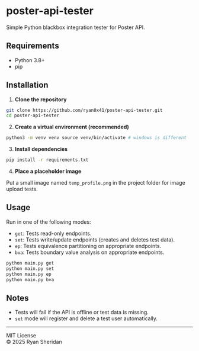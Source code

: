 # poster-api-tester

Simple Python blackbox integration tester for Poster API.
## Requirements

- Python 3.8+
- pip

## Installation

1. **Clone the repository**

```bash
git clone https://github.com/ryan0x41/poster-api-tester.git
cd poster-api-tester
```

2. **Create a virtual environment (recommended)**

```bash
python3 -m venv venv source venv/bin/activate # windows is different
```

3. **Install dependencies**

```bash
pip install -r requirements.txt
```

4. **Place a placeholder image**

Put a small image named `temp_profile.png` in the project folder for image upload tests.

## Usage

Run in one of the following modes:

- `get`: Tests read-only endpoints.
- `set`: Tests write/update endpoints (creates and deletes test data).
- `ep`: Tests equivalence partitioning on appropriate endpoints.
- `bva`: Tests boundary value analysis on appropriate endpoints.

```bash
python main.py get
python main.py set
python main.py ep
python main.py bva
```

## Notes

- Tests will fail if the API is offline or test data is missing.    
- `set` mode will register and delete a test user automatically.

---

MIT License  
© 2025 Ryan Sheridan

